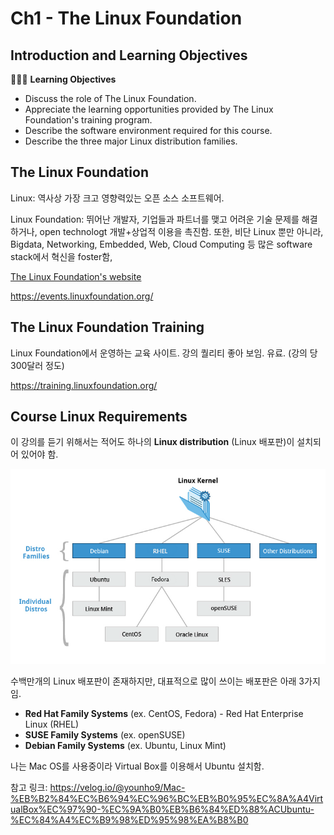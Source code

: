 # Ch1 - The Linux Foundation

## Introduction and Learning Objectives      

👩🏻‍🏫 **Learning Objectives**

- Discuss the role of The Linux Foundation.
- Appreciate the learning opportunities provided by The Linux Foundation's training program.
- Describe the software environment required for this course.
- Describe the three major Linux distribution families.

## The Linux Foundation   

Linux: 역사상 가장 크고 영향력있는 오픈 소스 소프트웨어.

Linux Foundation: 뛰어난 개발자, 기업들과 파트너를 맺고 어려운 기술 문제를 해결하거나, open technologt 개발+상업적 이용을 촉진함. 또한, 비단 Linux 뿐만 아니라, Bigdata, Networking, Embedded, Web, Cloud Computing 등 많은 software stack에서 혁신을 foster함,

[The Linux Foundation's website](https://www.linuxfoundation.org/)

https://events.linuxfoundation.org/

## The Linux Foundation Training 

Linux Foundation에서 운영하는 교육 사이트. 강의 퀄리티 좋아 보임. 유료. (강의 당 300달러 정도)

https://training.linuxfoundation.org/

## Course Linux Requirements      

이 강의를 듣기 위해서는 적어도 하나의 **Linux distribution** (Linux 배포판)이 설치되어 있어야 함.

![The Linux Kernel Distribution Families and Individual Distributions](README.assets/chapter01_The_Linux_Kernel_Distribution_Families_and_Individual_Distributions.png)

수백만개의 Linux 배포판이 존재하지만, 대표적으로 많이 쓰이는 배포판은 아래 3가지임.

- **Red Hat Family Systems** (ex. CentOS, Fedora) - Red Hat Enterprise Linux (RHEL) 
- **SUSE Family Systems** (ex. openSUSE)
- **Debian Family Systems** (ex. Ubuntu, Linux Mint)

나는 Mac OS를 사용중이라 Virtual Box를 이용해서 Ubuntu 설치함.

참고 링크: https://velog.io/@younho9/Mac-%EB%B2%84%EC%B6%94%EC%96%BC%EB%B0%95%EC%8A%A4VirtualBox%EC%97%90-%EC%9A%B0%EB%B6%84%ED%88%ACUbuntu-%EC%84%A4%EC%B9%98%ED%95%98%EA%B8%B0